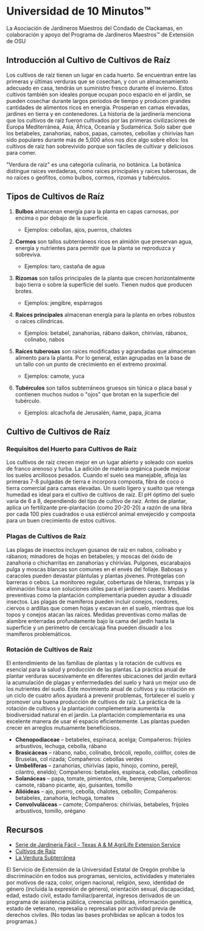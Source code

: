 # Universidad de 10 Minutos™  
La Asociación de Jardineros Maestros del Condado de Clackamas, en colaboración y apoyo del Programa de Jardineros Maestros™ de Extensión de OSU  

## Introducción al Cultivo de Cultivos de Raíz  
Los cultivos de raíz tienen un lugar en cada huerto. Se encuentran entre las primeras y últimas verduras que se cosechan, y con un almacenamiento adecuado en casa, tendrás un suministro fresco durante el invierno. Estos cultivos también son ideales porque ocupan poco espacio en el jardín, se pueden cosechar durante largos períodos de tiempo y producen grandes cantidades de alimentos ricos en energía. Prosperan en camas elevadas, jardines en tierra y en contenedores. La historia de la jardinería menciona que los cultivos de raíz fueron cultivados por las primeras civilizaciones de Europa Mediterránea, Asia, África, Oceanía y Sudamérica. Solo saber que los betabeles, zanahorias, nabos, papas, camotes, cebollas y chirivías han sido populares durante más de 5,000 años nos dice algo sobre ellos: los cultivos de raíz han sobrevivido porque son fáciles de cultivar y deliciosos para comer.  

"Verdura de raíz" es una categoría culinaria, no botánica. La botánica distingue raíces verdaderas, como raíces principales y raíces tuberosas, de no raíces o geófitos, como bulbos, cormos, rizomas y tubérculos.  

## Tipos de Cultivos de Raíz  
1. **Bulbos** almacenan energía para la planta en capas carnosas, por encima o por debajo de la superficie.  
   - Ejemplos: cebollas, ajos, puerros, chalotes  

2. **Cormos** son tallos subterráneos ricos en almidón que preservan agua, energía y nutrientes para permitir que la planta se reproduzca y sobreviva.  
   - Ejemplos: taro, castaña de agua  

3. **Rizomas** son tallos principales de la planta que crecen horizontalmente bajo tierra o sobre la superficie del suelo. Tienen nudos que producen brotes.  
   - Ejemplos: jengibre, espárragos  

4. **Raíces principales** almacenan energía para la planta en orbes robustos o raíces cilíndricas.  
   - Ejemplos: betabel, zanahorias, rábano daikon, chirivías, rábanos, colinabo, nabos  

5. **Raíces tuberosas** son raíces modificadas y agrandadas que almacenan alimento para la planta. Por lo general, están agrupadas en la base de un tallo con un punto de crecimiento en el extremo proximal.  
   - Ejemplos: camote, yuca  

6. **Tubérculos** son tallos subterráneos gruesos sin túnica o placa basal y contienen muchos nudos o "ojos" que brotan en la superficie del tubérculo.  
   - Ejemplos: alcachofa de Jerusalén, ñame, papa, jícama  

## Cultivo de Cultivos de Raíz  

### Requisitos del Huerto para Cultivos de Raíz  
Los cultivos de raíz crecen mejor en un lugar abierto y soleado con suelos de franco arenoso y turba. La adición de materia orgánica puede mejorar los suelos arcillosos pesados. Cuando el suelo sea manejable, afloja las primeras 7-8 pulgadas de tierra e incorpora composta, fibra de coco o tierra comercial para camas elevadas. Un suelo ligero y suelto que retenga humedad es ideal para el cultivo de cultivos de raíz. El pH óptimo del suelo varía de 6 a 8, dependiendo del tipo de cultivo de raíz. Antes de plantar, aplica un fertilizante pre-plantación (como 20-20-20) a razón de una libra por cada 100 pies cuadrados o usa estiércol animal envejecido y composta para un buen crecimiento de estos cultivos.  

### Plagas de Cultivos de Raíz  
Las plagas de insectos incluyen gusanos de raíz en nabos, colinabo y rábanos; minadores de hojas en betabeles; y moscas del óxido de zanahoria o chicharritas en zanahorias y chirivías. Pulgones, escarabajos pulga y moscas blancas son comunes en el envés del follaje. Babosas y caracoles pueden devastar plántulas y plantas jóvenes. Protégelas con barreras o cebos. La monitoreo regular, coberturas de hileras, trampas y la eliminación física son soluciones útiles para el jardinero casero. Medidas preventivas como la plantación complementaria pueden ayudar a disuadir insectos. Las plagas de mamíferos pueden incluir conejos, roedores, ciervos o ardillas que comen hojas y excavan en el suelo, mientras que los topos y conejos atacan las raíces. Medidas preventivas como mallas de alambre enterradas profundamente bajo la cama del jardín hasta la superficie y un perímetro de cerca/caja fina pueden disuadir a los mamíferos problemáticos.  

### Rotación de Cultivos de Raíz  
El entendimiento de las familias de plantas y la rotación de cultivos es esencial para la salud y producción de las plantas. La práctica anual de plantar verduras sucesivamente en diferentes ubicaciones del jardín evitará la acumulación de plagas y enfermedades del suelo y hará un mejor uso de los nutrientes del suelo. Este movimiento anual de cultivos y su rotación en un ciclo de cuatro años ayudará a prevenir problemas, fortalecer el suelo y promover una buena producción de cultivos de raíz. La práctica de la rotación de cultivos y la plantación complementaria aumenta la biodiversidad natural en el jardín. La plantación complementaria es una excelente manera de usar el espacio eficientemente. Las plantas pueden crecer en arreglos mutuamente beneficiosos.  

- **Chenopodiaceae** – betabeles, espinaca, acelga; Compañeros: frijoles arbustivos, lechuga, cebolla, rábano  
- **Brasicáceas** – rábano, nabo, colinabo, brócoli, repollo, coliflor, coles de Bruselas, col rizada; Compañeros: cebollas verdes  
- **Umbelíferas** – zanahorias, chirivías (apio, hinojo, comino, perejil, cilantro, eneldo); Compañeros: betabeles, espinaca, cebollas, cebollinos  
- **Solanáceas** – papa, tomate, pimientos, chile, berenjena; Compañeros: camote, rábano picante, ajo, guisantes, tomillo  
- **Alióideas** – ajo, puerro, cebolla, chalotes, cebollín; Compañeros: betabeles, zanahoria, lechuga, tomates  
- **Convolvuláceas** – camote; Compañeros: chirivías, betabeles, frijoles arbustivos, tomillo, orégano  

## Recursos  
- [Serie de Jardinería Fácil - Texas A & M AgriLife Extension Service](https://aggie-horticulture.tamu.edu/vegetable/easy-gardening-series/)  
- [Cultivos de Raíz](https://ag.umass.edu/sites/ag.umass.edu/files/fact-sheets/pdf/root_crops.pdf)  
- [La Verdura Subterránea](https://washingtoncountymastergardeners.org/wp-content/uploads/2024/04/Root-Crops-Vegetable-Underground.pdf)  

El Servicio de Extensión de la Universidad Estatal de Oregón prohíbe la discriminación en todos sus programas, servicios, actividades y materiales por motivos de raza, color, origen nacional, religión, sexo, identidad de género (incluida la expresión de género), orientación sexual, discapacidad, edad, estado civil, estado familiar/parental, ingresos derivados de un programa de asistencia pública, creencias políticas, información genética, estado de veterano, represalia o represalias por actividad previa de derechos civiles. (No todas las bases prohibidas se aplican a todos los programas.)